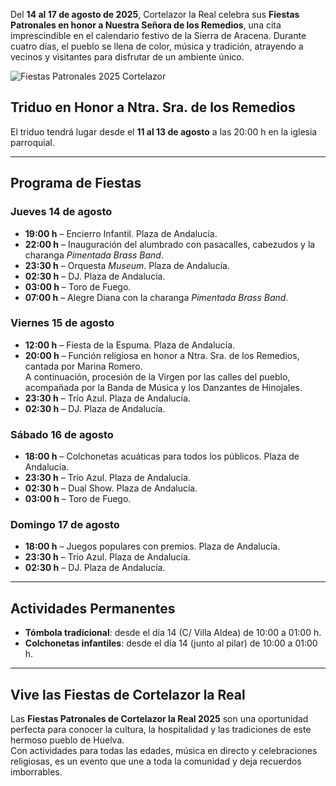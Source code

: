 ﻿Del **14 al 17 de agosto de 2025**, Cortelazor la Real celebra sus **Fiestas Patronales en honor a Nuestra Señora de los Remedios**, una cita imprescindible en el calendario festivo de la Sierra de Aracena. Durante cuatro días, el pueblo se llena de color, música y tradición, atrayendo a vecinos y visitantes para disfrutar de un ambiente único.

![Fiestas Patronales 2025 Cortelazor](/images/blog/2025-08-09-fiestas-patronales-2025/fiestas-patronales-cortelazor-2025.jpg)

## Triduo en Honor a Ntra. Sra. de los Remedios
El triduo tendrá lugar desde el **11 al 13 de agosto** a las 20:00 h en la iglesia parroquial.

---

## Programa de Fiestas

### Jueves 14 de agosto
- **19:00 h** – Encierro Infantil. Plaza de Andalucía.  
- **22:00 h** – Inauguración del alumbrado con pasacalles, cabezudos y la charanga *Pimentada Brass Band*.  
- **23:30 h** – Orquesta *Museum*. Plaza de Andalucía.  
- **02:30 h** – DJ. Plaza de Andalucía.  
- **03:00 h** – Toro de Fuego.  
- **07:00 h** – Alegre Diana con la charanga *Pimentada Brass Band*.

### Viernes 15 de agosto
- **12:00 h** – Fiesta de la Espuma. Plaza de Andalucía.  
- **20:00 h** – Función religiosa en honor a Ntra. Sra. de los Remedios, cantada por Marina Romero.  
  A continuación, procesión de la Virgen por las calles del pueblo, acompañada por la Banda de Música y los Danzantes de Hinojales.  
- **23:30 h** – Trío Azul. Plaza de Andalucía.  
- **02:30 h** – DJ. Plaza de Andalucía.

### Sábado 16 de agosto
- **18:00 h** – Colchonetas acuáticas para todos los públicos. Plaza de Andalucía.  
- **23:30 h** – Trío Azul. Plaza de Andalucía.  
- **02:30 h** – Dual Show. Plaza de Andalucía.  
- **03:00 h** – Toro de Fuego.

### Domingo 17 de agosto
- **18:00 h** – Juegos populares con premios. Plaza de Andalucía.  
- **23:30 h** – Trío Azul. Plaza de Andalucía.  
- **02:30 h** – DJ. Plaza de Andalucía.

---

## Actividades Permanentes
- **Tómbola tradicional**: desde el día 14 (C/ Villa Aldea) de 10:00 a 01:00 h.  
- **Colchonetas infantiles**: desde el día 14 (junto al pilar) de 10:00 a 01:00 h.

---

## Vive las Fiestas de Cortelazor la Real
Las **Fiestas Patronales de Cortelazor la Real 2025** son una oportunidad perfecta para conocer la cultura, la hospitalidad y las tradiciones de este hermoso pueblo de Huelva.  
Con actividades para todas las edades, música en directo y celebraciones religiosas, es un evento que une a toda la comunidad y deja recuerdos imborrables.


